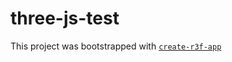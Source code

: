 # three-js-test

This project was bootstrapped with [`create-r3f-app`](https://github.com/utsuboco/create-r3f-app)